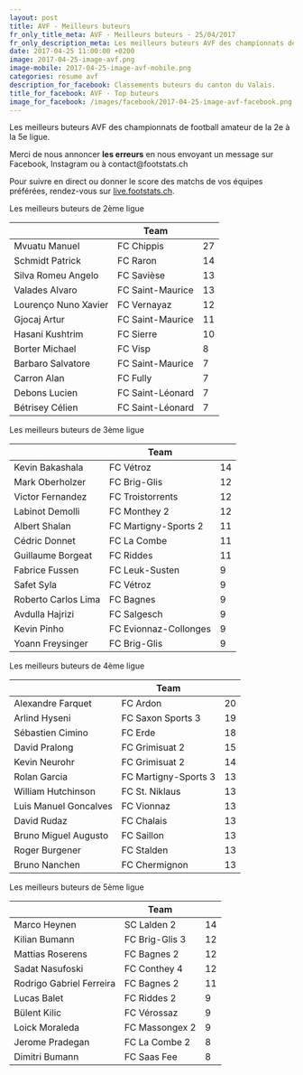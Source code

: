 ```yaml
---
layout: post
title: AVF - Meilleurs buteurs
fr_only_title_meta: AVF - Meilleurs buteurs - 25/04/2017
fr_only_description_meta: Les meilleurs buteurs AVF des championnats de football amateur de la 2e à la 5e ligue - 25/04/2017
date: 2017-04-25 11:00:00 +0200
image: 2017-04-25-image-avf.png
image-mobile: 2017-04-25-image-avf-mobile.png
categories: resume avf
description_for_facebook: Classements buteurs du canton du Valais.
title_for_facebook: AVF - Top buteurs
image_for_facebook: /images/facebook/2017-04-25-image-avf-facebook.png
---
```

<p>Les meilleurs buteurs AVF des championnats de football amateur de la 2e à la 5e ligue.</p>
<p>Merci de nous annoncer <b>les erreurs</b> en nous envoyant un message sur Facebook, Instagram ou à contact@footstats.ch</p>
<p>Pour suivre en direct ou donner le score des matchs de vos équipes préférées, rendez-vous sur <a href='http://live.footstats.ch'>live.footstats.ch</a>.</p>

<p>Les meilleurs buteurs de 2ème ligue</p><table class="table"><thead><tr><th><i class="fa fa-male"></i></th><th>Team</th><th><i class="fa fa-futbol-o"></i></th></tr></thead><tbody><tr><td>Mvuatu Manuel</td><td>FC Chippis</td><td>27</td></tr><tr><td>Schmidt Patrick</td><td>FC Raron</td><td>14</td></tr><tr><td>Silva Romeu Angelo</td><td>FC Savièse</td><td>13</td></tr><tr><td>Valades Alvaro</td><td>FC Saint-Maurice</td><td>13</td></tr><tr><td>Lourenço Nuno Xavier</td><td>FC Vernayaz</td><td>12</td></tr><tr><td>Gjocaj Artur</td><td>FC Saint-Maurice</td><td>11</td></tr><tr><td>Hasani Kushtrim</td><td>FC Sierre</td><td>10</td></tr><tr><td>Borter Michael</td><td>FC Visp</td><td>8</td></tr><tr><td>Barbaro Salvatore</td><td>FC Saint-Maurice</td><td>7</td></tr><tr><td>Carron Alan</td><td>FC Fully</td><td>7</td></tr><tr><td>Debons Lucien</td><td>FC Saint-Léonard</td><td>7</td></tr><tr><td>Bétrisey Célien</td><td>FC Saint-Léonard</td><td>7</td></tr></tbody></table><p>Les meilleurs buteurs de 3ème ligue</p><table class="table"><thead><tr><th><i class="fa fa-male"></i></th><th>Team</th><th><i class="fa fa-futbol-o"></i></th></tr></thead><tbody><tr><td>Kevin Bakashala</td><td>FC Vétroz</td><td>14</td></tr><tr><td>Mark Oberholzer</td><td>FC Brig-Glis</td><td>12</td></tr><tr><td>Victor Fernandez</td><td>FC Troistorrents</td><td>12</td></tr><tr><td>Labinot Demolli</td><td>FC Monthey 2</td><td>12</td></tr><tr><td>Albert Shalan</td><td>FC Martigny-Sports 2</td><td>11</td></tr><tr><td>Cédric Donnet</td><td>FC La Combe</td><td>11</td></tr><tr><td>Guillaume Borgeat</td><td>FC Riddes</td><td>11</td></tr><tr><td>Fabrice Fussen</td><td>FC Leuk-Susten</td><td>9</td></tr><tr><td>Safet Syla</td><td>FC Vétroz</td><td>9</td></tr><tr><td>Roberto Carlos Lima</td><td>FC Bagnes</td><td>9</td></tr><tr><td>Avdulla Hajrizi</td><td>FC Salgesch</td><td>9</td></tr><tr><td>Kevin Pinho</td><td>FC Evionnaz-Collonges</td><td>9</td></tr><tr><td>Yoann Freysinger</td><td>FC Brig-Glis</td><td>9</td></tr></tbody></table><p>Les meilleurs buteurs de 4ème ligue</p><table class="table"><thead><tr><th><i class="fa fa-male"></i></th><th>Team</th><th><i class="fa fa-futbol-o"></i></th></tr></thead><tbody><tr><td>Alexandre Farquet</td><td>FC Ardon</td><td>20</td></tr><tr><td>Arlind Hyseni</td><td>FC Saxon Sports 3</td><td>19</td></tr><tr><td>Sébastien Cimino</td><td>FC Erde</td><td>18</td></tr><tr><td>David Pralong</td><td>FC Grimisuat 2</td><td>15</td></tr><tr><td>Kevin Neurohr</td><td>FC Grimisuat 2</td><td>14</td></tr><tr><td>Rolan Garcia</td><td>FC Martigny-Sports 3</td><td>13</td></tr><tr><td>William Hutchinson</td><td>FC St. Niklaus</td><td>13</td></tr><tr><td>Luis Manuel Goncalves</td><td>FC Vionnaz</td><td>13</td></tr><tr><td>David Rudaz</td><td>FC Chalais</td><td>13</td></tr><tr><td>Bruno Miguel Augusto</td><td>FC Saillon</td><td>13</td></tr><tr><td>Roger Burgener</td><td>FC Stalden</td><td>13</td></tr><tr><td>Bruno Nanchen</td><td>FC Chermignon</td><td>13</td></tr></tbody></table><p>Les meilleurs buteurs de 5ème ligue</p><table class="table"><thead><tr><th><i class="fa fa-male"></i></th><th>Team</th><th><i class="fa fa-futbol-o"></i></th></tr></thead><tbody><tr><td>Marco Heynen</td><td>SC Lalden 2</td><td>14</td></tr><tr><td>Kilian Bumann</td><td>FC Brig-Glis 3</td><td>12</td></tr><tr><td>Mattias Roserens</td><td>FC Bagnes 2</td><td>12</td></tr><tr><td>Sadat Nasufoski</td><td>FC Conthey 4</td><td>12</td></tr><tr><td>Rodrigo Gabriel Ferreira</td><td>FC Bagnes 2</td><td>11</td></tr><tr><td>Lucas Balet</td><td>FC Riddes 2</td><td>9</td></tr><tr><td>Bülent Kilic</td><td>FC Vérossaz</td><td>9</td></tr><tr><td>Loick Moraleda</td><td>FC Massongex 2</td><td>9</td></tr><tr><td>Jerome Pradegan</td><td>FC La Combe 2</td><td>8</td></tr><tr><td>Dimitri Bumann</td><td>FC Saas Fee</td><td>8</td></tr></tbody></table>